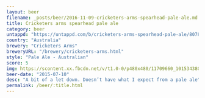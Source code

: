 ```yaml
---
layout: beer
filename: _posts/beer/2016-11-09-cricketers-arms-spearhead-pale-ale.md
title: Cricketers arms spearhead pale ale
category: beer
untappd: "https://untappd.com/b/cricketers-arms-spearhead-pale-ale/807867"
country: "Australia"
brewery: "Cricketers Arms"
breweryURL: "/brewery/cricketers-arms.html"
style: "Pale Ale - Australian"
score: 5
img: https://scontent.xx.fbcdn.net/v/t1.0-0/p480x480/11709660_10153438037763745_2498650749121162924_n.jpg?oh=8c48acff96e601d073d4a64c584ef891&oe=5B009A5D
beer-date: "2015-07-10"
desc: "A bit of a let down. Doesn’t have what I expect from a pale ale"
permalink: /beer/:title.html
---
```

